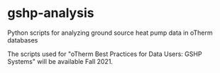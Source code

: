 # gshp-analysis
Python scripts for analyzing ground source heat pump data in oTherm databases

The scripts used for "oTherm Best Practices for Data Users: GSHP Systems"  will be available Fall 2021.
